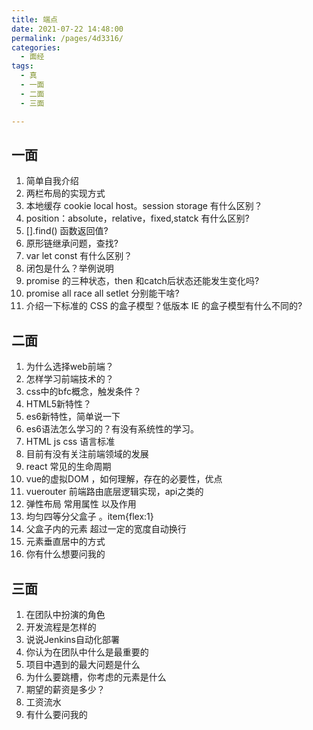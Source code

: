 ```yaml
---
title: 端点
date: 2021-07-22 14:48:00
permalink: /pages/4d3316/
categories:
  - 面经
tags:
  - 真
  - 一面
  - 二面
  - 三面

---
```


## 一面

1. 简单自我介绍
2. 两栏布局的实现方式
3. 本地缓存 cookie local host。session storage 有什么区别？
4. position：absolute，relative，fixed,statck 有什么区别?
5. [].find() 函数返回值?
6. 原形链继承问题，查找?
7. var let const 有什么区别？
8. 闭包是什么？举例说明
9. promise 的三种状态，then 和catch后状态还能发生变化吗?
10. promise all race all setlet 分别能干啥?
11. 介绍一下标准的 CSS 的盒子模型？低版本 IE 的盒子模型有什么不同的?

## 二面

1. 为什么选择web前端？
2. 怎样学习前端技术的？
3. css中的bfc概念，触发条件？
4. HTML5新特性？
5. es6新特性，简单说一下
6. es6语法怎么学习的？有没有系统性的学习。
7. HTML js css 语言标准
8. 目前有没有关注前端领域的发展
9. react 常见的生命周期
10. vue的虚拟DOM ，如何理解，存在的必要性，优点
11. vuerouter 前端路由底层逻辑实现，api之类的
12. 弹性布局 常用属性 以及作用
13. 均匀四等分父盒子 。item{flex:1}
14. 父盒子内的元素 超过一定的宽度自动换行
15. 元素垂直居中的方式
16. 你有什么想要问我的

## 三面

1. 在团队中扮演的角色
2. 开发流程是怎样的
3. 说说Jenkins自动化部署
4. 你认为在团队中什么是最重要的
5. 项目中遇到的最大问题是什么
6. 为什么要跳槽，你考虑的元素是什么
7. 期望的薪资是多少？
8. 工资流水
9. 有什么要问我的